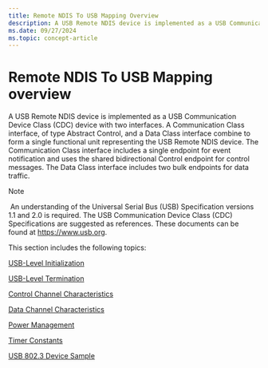 ```yaml
---
title: Remote NDIS To USB Mapping Overview
description: A USB Remote NDIS device is implemented as a USB Communication Device Class (CDC) device with two interfaces.
ms.date: 09/27/2024
ms.topic: concept-article
---
```


# Remote NDIS To USB Mapping overview

A USB Remote NDIS device is implemented as a USB Communication Device Class (CDC) device with two interfaces. A Communication Class interface, of type Abstract Control, and a Data Class interface combine to form a single functional unit representing the USB Remote NDIS device. The Communication Class interface includes a single endpoint for event notification and uses the shared bidirectional Control endpoint for control messages. The Data Class interface includes two bulk endpoints for data traffic.

>[!NOTE]
> An understanding of the Universal Serial Bus (USB) Specification versions 1.1 and 2.0 is required. The USB Communication Device Class (CDC) Specifications are suggested as references. These documents can be found at https://www.usb.org.


This section includes the following topics:

[USB-Level Initialization](usb-level-initialization.md)

[USB-Level Termination](usb-level-termination.md)

[Control Channel Characteristics](control-channel-characteristics.md)

[Data Channel Characteristics](data-channel-characteristics.md)

[Power Management](power-management.md)

[Timer Constants](timer-constants.md)

[USB 802.3 Device Sample](usb-802-3-device-sample.md)

 

 





